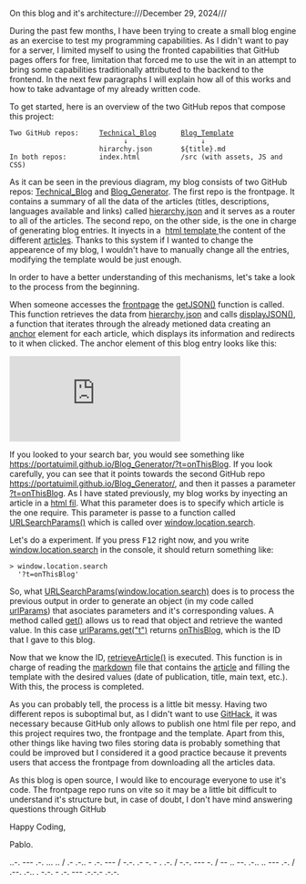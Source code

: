 On this blog and it's architecture:///December 29, 2024///<p>During the past few months, I have been trying to create a small blog engine as an exercise to test my programming capabilities. As I didn't want to pay for a server, I limited myself to using the fronted capabilities that GitHub pages offers for free, limitation that forced me to use the wit in an attempt to bring some capabilities traditionally attributed to the backend to the frontend. In the next few paragraphs I will explain how all of this works and how to take advantage of my already written code.</p>
<p>To get started, here is an overview of the two GitHub repos that compose this project:</p>
<pre><code>Two GitHub repos:     <span style='text-decoration:underline;'>Technical_Blog</span>      <span style='text-decoration:underline;'>Blog_Template</span>     
                            ↓                  ↓
                      hirarchy.json       ${title}.md
In both repos:        index.html          /src (with assets, JS and CSS)              
</code></pre>
<p>As it can be seen in the previous diagram, my blog consists of two GitHub repos: <a href='https://github.com/portaTuimil/Technical_Blog'>Technical_Blog</a> and <a href='https://github.com/portaTuimil/Blog_Generator'>Blog_Generator</a>. The first repo is the frontpage. It contains a summary of all the data of the articles (titles, descriptions, languages available and links) called <a href='https://github.com/portaTuimil/Technical_Blog/blob/master/src/data/hierarchy.json'>hierarchy.json</a> and it serves as a router to all of the articles. The second repo, on the other side, is the one in charge of generating blog entries. It inyects in a  <a href='https://github.com/portaTuimil/Blog_Generator/blob/master/index.html'>html template </a> the content of the different <a href='https://github.com/portaTuimil/Blog_Generator/tree/master/src/articles'>articles</a>. Thanks to this system if I wanted to change the appearence of my blog, I wouldn't have to manually change all the entries, modifying the template would be just enough.</p>
<p>In order to have a better understanding of this mechanisms, let's take a look to the process from the beginning.</p>
<p>When someone accesses the <a href='https://portatuimil.github.io/Technical_Blog/'>frontpage</a> the <a href='https://github.com/portaTuimil/Technical_Blog/blob/master/src/index.js#:~:text=//getJSON()'>getJSON()</a> function is called. This function retrieves the data from <u>hierarchy.json</u> and calls <a href='https://github.com/portaTuimil/Technical_Blog/blob/master/src/index.js#:~:text=//displayJSON()'>displayJSON()</a>, a function that iterates through the already metioned data creating an <u>anchor</u> element for each article, which displays its information and redirects to it when clicked. The anchor element of this blog entry looks like this:</p>
<iframe id='iframe' src='https://portatuimil.github.io/Technical_Blog/' onload='checkIframeLoaded(this.contentWindow.document)' frameborder='0' scrolling="no"></iframe><script>function checkIframeLoaded(context) {let iframe = document.getElementById('iframe');if (context.readyState  == 'complete' ) {context.documentElement.scrollTop = context.getElementsByClassName(`onThisBlog`)[0].offsetTop - 10; iframe.style.height = `${context.getElementsByClassName(`onThisBlog`)[0].offsetHeight + 20}px`; return;} window.setTimeout(checkIframeLoaded, 100);}</script>
<p>If you looked to your search bar, you would see something like <u>https://portatuimil.github.io/Blog_Generator/?t=onThisBlog</u>. If you look carefully, you can see that it points towards the second GitHub repo <u>https://portatuimil.github.io/Blog_Generator/</u>, and then it passes a parameter <u>?t=onThisBlog</u>.  As I have stated previously, my blog works by inyecting an article in a <u>html fil</u>. What this parameter does is to specify which article is the one require. This parameter is passe to a function called <a href='https://github.com/portaTuimil/Blog_Generator/blob/master/src/index.js#:~:text=URLSearchParams(url)'>URLSearchParams()</a> which is called over <u>window.location.search</u>.</p>
<p>Let's do a experiment. If you press <kbd>F12</kbd> right now, and you write <u>window.location.search</u> in the console, it should return something like:</p>
<pre><code>> window.location.search
  '?t=onThisBlog'
</code></pre>
<p>So, what <u>URLSearchParams(window.location.search)</u> does is to process the previous output in order to generate an object (in my code called <u>urlParams</u>) that asociates parameters and it's corresponding values. A method called <u>get()</u> allows us to read that object and retrieve the wanted value. In this case <u>urlParams.get("t")</u> returns <u>onThisBlog</u>, which is the ID that I gave to this blog.</p>
<p>Now that we know the ID, <a href='https://github.com/portaTuimil/Blog_Generator/blob/master/src/index.js#:~:text=retrieveArticle(title)'>retrieveArticle()</a> is executed. This function is in charge of reading the <u>markdown</u> file that contains the <a href='https://raw.githubusercontent.com/portaTuimil/Blog_Generator/refs/heads/master/src/articles/onThisBlog.md'>article</a> and filling the template with the desired values (date of publication, title, main text, etc.). With this, the process is completed.</p>
<p>As you can probably tell, the process is a little bit messy. Having two different repos is suboptimal but, as I didn't want to use <a href='https://raw.githack.com/faq'>GitHack</a>, it was necessary because GitHub only allows to publish one html file per repo, and this project requires two, the frontpage and the template. Apart from this, other things like having two files storing data is probably something that could be improved but I considered it a good practice because it prevents users that access the frontpage from downloading all the articles data.</p>
<p>As this blog is open source, I would like to encourage everyone to use it's code. The frontpage repo runs on vite so it may be a little bit difficult to understand it's structure but, in case of doubt, I don't have mind answering questions through  GitHub</p>
<p>Happy Coding,</p>
<p>Pablo.</p>
<p>..-. --- .-. ... .. / .- .-.. - .-. --- / -.-. .- -. - . .-. / -.-. --- -. / -- .. --. .-.. .. --- .-. / .--. .-.. . -.-. - .-. --- .-.-.- .-.-.</p>